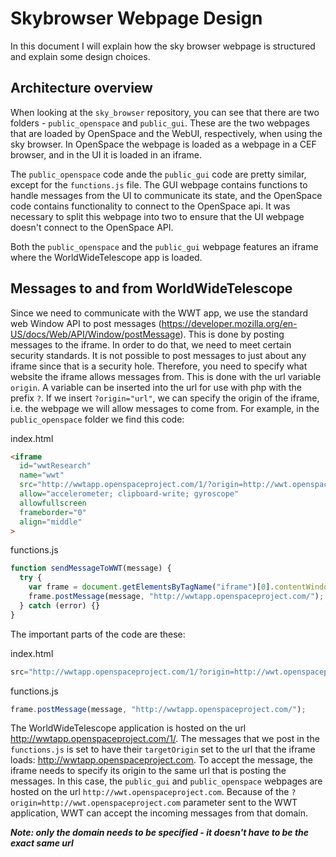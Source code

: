# Skybrowser Webpage Design
In this document I will explain how the sky browser webpage is structured and explain some design choices.

## Architecture overview
When looking at the `sky_browser` repository, you can see that there are two folders - `public_openspace` and `public_gui`. These are the two webpages that are loaded by OpenSpace and the WebUI, respectively, when using the sky browser. In OpenSpace the webpage is loaded as a webpage in a CEF browser, and in the UI it is loaded in an iframe.

The `public_openspace` code ande the `public_gui` code are pretty similar, except for the `functions.js` file. The GUI webpage contains functions to handle messages from the UI to communicate its state, and the OpenSpace code contains functionality to connect to the OpenSpace api. It was necessary to split this webpage into two to ensure that the UI webpage doesn't connect to the OpenSpace API.

Both the `public_openspace` and the `public_gui` webpage features an iframe where the WorldWideTelescope app is loaded.

## Messages to and from WorldWideTelescope
Since we need to communicate with the WWT app, we use the standard web Window API to post messages (https://developer.mozilla.org/en-US/docs/Web/API/Window/postMessage). This is done by posting messages to the iframe. In order to do that, we need to meet certain security standards. It is not possible to post messages to just about any iframe since that is a security hole. Therefore, you need to specify what website the iframe allows messages from. This is done with the url variable `origin`. A variable can be inserted into the url for use with php with the prefix `?`. If we insert `?origin="url"`, we can specify the origin of the iframe, i.e. the webpage we will allow messages to come from. For example, in the `public_openspace` folder we find this code:

index.html
```html
<iframe
  id="wwtResearch"
  name="wwt"
  src="http://wwtapp.openspaceproject.com/1/?origin=http://wwt.openspaceproject.com"
  allow="accelerometer; clipboard-write; gyroscope"
  allowfullscreen
  frameborder="0"
  align="middle"
>
```

functions.js
```js
function sendMessageToWWT(message) {
  try {
    var frame = document.getElementsByTagName("iframe")[0].contentWindow;
    frame.postMessage(message, "http://wwtapp.openspaceproject.com/");
  } catch (error) {}
}
```

The important parts of the code are these:

index.html
```js
src="http://wwtapp.openspaceproject.com/1/?origin=http://wwt.openspaceproject.com"
```

functions.js
```js
frame.postMessage(message, "http://wwtapp.openspaceproject.com/");
```

The WorldWideTelescope application is hosted on the url http://wwtapp.openspaceproject.com/1/. The messages that we post in the `functions.js` is set to have their `targetOrigin` set to the url that the iframe loads: http://wwtapp.openspaceproject.com. To accept the message, the iframe needs to specify its origin to the same url that is posting the messages. In this case, the `public_gui` and `public_openspace` webpages are hosted on the url `http://wwt.openspaceproject.com`. Because of the `?origin=http://wwt.openspaceproject.com` parameter sent to the WWT application, WWT can accept the incoming messages from that domain.

***Note: only the domain needs to be specified - it doesn't have to be the exact same url***
